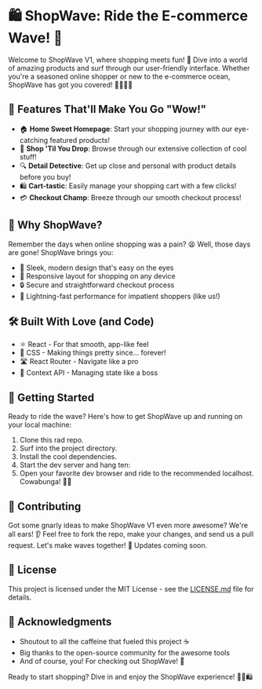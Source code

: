 # 🛍️ ShopWave: Ride the E-commerce Wave! 🌊

Welcome to ShopWave V1, where shopping meets fun! 🎉 Dive into a world of amazing products and surf through our user-friendly interface. Whether you're a seasoned online shopper or new to the e-commerce ocean, ShopWave has got you covered! 🏄‍♀️🏄‍♂️

## 🌟 Features That'll Make You Go "Wow!" 

- 🏠 **Home Sweet Homepage**: Start your shopping journey with our eye-catching featured products!
- 🛒 **Shop 'Til You Drop**: Browse through our extensive collection of cool stuff!
- 🔍 **Detail Detective**: Get up close and personal with product details before you buy!
- 🛍️ **Cart-tastic**: Easily manage your shopping cart with a few clicks!
- 💳 **Checkout Champ**: Breeze through our smooth checkout process!

## 🚀 Why ShopWave?

Remember the days when online shopping was a pain? 😫 Well, those days are gone! ShopWave brings you:

- 🎨 Sleek, modern design that's easy on the eyes
- 📱 Responsive layout for shopping on any device
- 🔒 Secure and straightforward checkout process
- 💨 Lightning-fast performance for impatient shoppers (like us!)

## 🛠️ Built With Love (and Code)

- ⚛️ React - For that smooth, app-like feel
- 🎨 CSS - Making things pretty since... forever!
- 🛣️ React Router - Navigate like a pro
- 🏪 Context API - Managing state like a boss

## 🏁 Getting Started

Ready to ride the wave? Here's how to get ShopWave up and running on your local machine:

1. Clone this rad repo.
2. Surf into the project directory.
3. Install the cool dependencies.
4. Start the dev server and hang ten:
5. Open your favorite dev browser and ride to the recommended localhost.
Cowabunga! 🏄‍♂️


## 🤝 Contributing

Got some gnarly ideas to make ShopWave V1 even more awesome? We're all ears! 👂 
Feel free to fork the repo, make your changes, and send us a pull request. 
Let's make waves together! 🌊 Updates coming soon.

## 📜 License

This project is licensed under the MIT License - see the [LICENSE.md](LICENSE.md) file for details.

## 🙌 Acknowledgments

- Shoutout to all the caffeine that fueled this project ☕
- Big thanks to the open-source community for the awesome tools
- And of course, you! For checking out ShopWave! 🎉

Ready to start shopping? Dive in and enjoy the ShopWave experience! 🏊‍♀️🛍️
